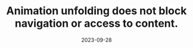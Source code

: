 ---
N: "122"
Rubrique: Images and media
title: Animation unfolding does not block navigation or access to content.
abstract: null
categories:
  - Images and media
agrege: O4122-E033
opquast: 4 122
indiceebook: "33"
description: Rule 033
before: "032"
weight: "033"
after: "034"
actif: "1"
layout: rules
date: 2023-09-28
tags:
  - ""
objectif:
  - ""
  - ""
Meo:
  - ""
Controle:
  - ""
epubcheck: null
ace: null
humancheck: true
ReadiumGoToolkit: null
Source:
  - Opquast
Referentiel:
  - ""
steps:
  - ""
  - ""
draft: true
---
